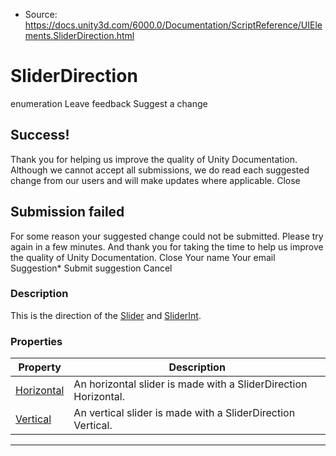 * Source: https://docs.unity3d.com/6000.0/Documentation/ScriptReference/UIElements.SliderDirection.html

# SliderDirection
enumeration
Leave feedback
Suggest a change
## Success!
Thank you for helping us improve the quality of Unity Documentation. Although we cannot accept all submissions, we do read each suggested change from our users and will make updates where applicable.
Close
## Submission failed
For some reason your suggested change could not be submitted. Please <a>try again</a> in a few minutes. And thank you for taking the time to help us improve the quality of Unity Documentation.
Close
Your name Your email Suggestion* Submit suggestion
Cancel
### Description
This is the direction of the [Slider](https://docs.unity3d.com/6000.0/Documentation/ScriptReference/UIElements.Slider.html) and [SliderInt](https://docs.unity3d.com/6000.0/Documentation/ScriptReference/UIElements.SliderInt.html). 
### Properties
Property | Description  
---|---  
[Horizontal](https://docs.unity3d.com/6000.0/Documentation/ScriptReference/UIElements.SliderDirection.Horizontal.html) |  An horizontal slider is made with a SliderDirection Horizontal.   
[Vertical](https://docs.unity3d.com/6000.0/Documentation/ScriptReference/UIElements.SliderDirection.Vertical.html) |  An vertical slider is made with a SliderDirection Vertical.   
* * *
